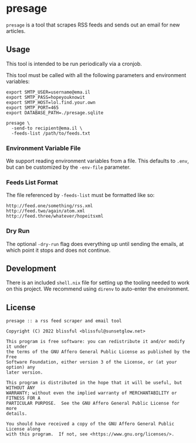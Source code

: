 # presage

`presage` is a tool that scrapes RSS feeds and sends out an email for new
articles.

## Usage

This tool is intended to be run periodically via a cronjob.

This tool must be called with all the following parameters and environment
variables:

```
export SMTP_USER=username@ema.il
export SMTP_PASS=hopeyouknowit
export SMTP_HOST=lol.find.your.own
export SMTP_PORT=465
export DATABASE_PATH=./presage.sqlite

presage \
  -send-to recipient@ema.il \
  -feeds-list /path/to/feeds.txt
```

### Environment Variable File

We support reading environment variables from a file. This defaults to `.env`,
but can be customized by the `-env-file` parameter.

### Feeds List Format

The file referenced by `-feeds-list` must be formatted like so:

```
http://feed.one/something/rss.xml
http://feed.two/again/atom.xml
http://feed.three/whatever/hopeitsxml
```

### Dry Run

The optional `-dry-run` flag does everything up until sending the emails, at
which point it stops and does not continue.

## Development

There is an included `shell.nix` file for setting up the tooling needed to work
on this project. We recommend using `direnv` to auto-enter the environment.

## License

```
presage :: a rss feed scraper and email tool

Copyright (C) 2022 blissful <blissful@sunsetglow.net>

This program is free software: you can redistribute it and/or modify it under
the terms of the GNU Affero General Public License as published by the Free
Software Foundation, either version 3 of the License, or (at your option) any
later version.

This program is distributed in the hope that it will be useful, but WITHOUT ANY
WARRANTY; without even the implied warranty of MERCHANTABILITY or FITNESS FOR A
PARTICULAR PURPOSE.  See the GNU Affero General Public License for more
details.

You should have received a copy of the GNU Affero General Public License along
with this program.  If not, see <https://www.gnu.org/licenses/>.
```
